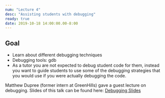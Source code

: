```yaml
---
num: "Lecture 4"
desc: "Assisting students with debugging"
ready: true
date: 2019-10-18 14:00:00.00-8:00
---
```


## Goal
* Learn about different debugging techniques
* Debugging tools: gdb
* As a tutor you are not expected to debug student code for them, instead you want to guide students to use some of the debugging strategies that you would use if you were actually debugging the code.

Matthew Dupree (former intern at GreenHills) gave a guest lecture on debugging. Slides of this talk can be found here: [Debugging Slides](https://cs.ucsb.edu/~richert/cs190j/CS190DebuggingPresentation.pdf)




